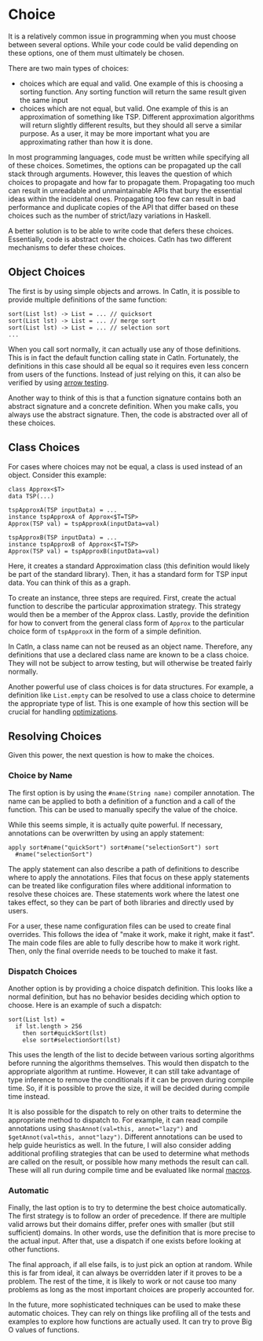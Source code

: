 # Choice

It is a relatively common issue in programming when you must choose between several options. While your code could be valid depending on these options, one of them must ultimately be chosen.

There are two main types of choices:
- choices which are equal and valid. One example of this is choosing a sorting function. Any sorting function will return the same result given the same input
- choices which are not equal, but valid. One example of this is an approximation of something like TSP. Different approximation algorithms will return slightly different results, but they should all serve a similar purpose. As a user, it may be more important what you are approximating rather than how it is done.

In most programming languages, code must be written while specifying all of these choices. Sometimes, the options can be propagated up the call stack through arguments. However, this leaves the question of which choices to propagate and how far to propagate them. Propagating too much can result in unreadable and unmaintainable APIs that bury the essential ideas within the incidental ones. Propagating too few can result in bad performance and duplicate copies of the API that differ based on these choices such as the number of strict/lazy variations in Haskell.

A better solution is to be able to write code that defers these choices. Essentially, code is abstract over the choices. Catln has two different mechanisms to defer these choices.

## Object Choices

The first is by using simple objects and arrows. In Catln, it is possible to provide multiple definitions of the same function:

```
sort(List lst) -> List = ... // quicksort
sort(List lst) -> List = ... // merge sort
sort(List lst) -> List = ... // selection sort
...
```

When you call sort normally, it can actually use any of those definitions. This is in fact the default function calling state in Catln. Fortunately, the definitions in this case should all be equal so it requires even less concern from users of the functions. Instead of just relying on this, it can also be verified by using [arrow testing](arrowTesting.md).

Another way to think of this is that a function signature contains both an abstract signature and a concrete definition. When you make calls, you always use the abstract signature. Then, the code is abstracted over all of these choices.

## Class Choices

For cases where choices may not be equal, a class is used instead of an object. Consider this example:

```
class Approx<$T>
data TSP(...)

tspApproxA(TSP inputData) = ...
instance tspApproxA of Approx<$T=TSP>
Approx(TSP val) = tspApproxA(inputData=val)

tspApproxB(TSP inputData) = ...
instance tspApproxB of Approx<$T=TSP>
Approx(TSP val) = tspApproxB(inputData=val)
```

Here, it creates a standard Approximation class (this definition would likely be part of the standard library). Then, it has a standard form for TSP input data. You can think of this as a graph.

To create an instance, three steps are required. First, create the actual function to describe the particular approximation strategy. This strategy would then be a member of the Approx class. Lastly, provide the definition for how to convert from the general class form of `Approx` to the particular choice form of `tspApproxX` in the form of a simple definition.

In Catln, a class name can not be reused as an object name. Therefore, any definitions that use a declared class name are known to be a class choice. They will not be subject to arrow testing, but will otherwise be treated fairly normally.

Another powerful use of class choices is for data structures. For example, a definition like `List.empty` can be resolved to use a class choice to determine the appropriate type of list. This is one example of how this section will be crucial for handling [optimizations](optimization.md).

## Resolving Choices

Given this power, the next question is how to make the choices.

### Choice by Name

The first option is by using the `#name(String name)` compiler annotation. The name can be applied to both a definition of a function and a call of the function. This can be used to manually specify the value of the choice.

While this seems simple, it is actually quite powerful. If necessary, annotations can be overwritten by using an apply statement:

```
apply sort#name("quickSort") sort#name("selectionSort") sort
  #name("selectionSort")
```

The apply statement can also describe a path of definitions to describe where to apply the annotations. Files that focus on these apply statements can be treated like configuration files where additional information to resolve these choices are. These statements work where the latest one takes effect, so they can be part of both libraries and directly used by users.

For a user, these name configuration files can be used to create final overrides. This follows the idea of "make it work, make it right, make it fast". The main code files are able to fully describe how to make it work right. Then, only the final override needs to be touched to make it fast.

### Dispatch Choices

Another option is by providing a choice dispatch definition. This looks like a normal definition, but has no behavior besides deciding which option to choose. Here is an example of such a dispatch:

```
sort(List lst) =
  if lst.length > 256
    then sort#quickSort(lst)
    else sort#selectionSort(lst)
```

This uses the length of the list to decide between various sorting algorithms before running the algorithms themselves. This would then dispatch to the appropriate algorithm at runtime. However, it can still take advantage of type inference to remove the conditionals if it can be proven during compile time. So, if it is possible to prove the size, it will be decided during compile time instead.

It is also possible for the dispatch to rely on other traits to determine the appropriate method to dispatch to. For example, it can read compile annotations using `$hasAnnot(val=this, annot="lazy")` and `$getAnnot(val=this, annot"lazy")`. Different annotations can be used to help guide heuristics as well. In the future, I will also consider adding additional profiling strategies that can be used to determine what methods are called on the result, or possible how many methods the result can call. These will all run during compile time and be evaluated like normal [macros](macros.md).

### Automatic

Finally, the last option is to try to determine the best choice automatically. The first strategy is to follow an order of precedence. If there are multiple valid arrows but their domains differ, prefer ones with smaller (but still sufficient) domains. In other words, use the definition that is more precise to the actual input. After that, use a dispatch if one exists before looking at other functions.

The final approach, if all else fails, is to just pick an option at random. While this is far from ideal, it can always be overridden later if it proves to be a problem. The rest of the time, it is likely to work or not cause too many problems as long as the most important choices are properly accounted for.

In the future, more sophisticated techniques can be used to make these automatic choices. They can rely on things like profiling all of the tests and examples to explore how functions are actually used. It can try to prove Big O values of functions.
